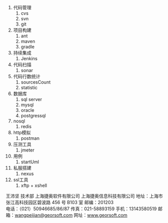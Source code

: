 1. 代码管理
   1. cvs
   2. svn
   3. git
2. 项目构建
   1. ant
   2. maven
   3. gradle
3. 持续集成
   1. Jenkins
4. 代码扫描
   1. sonar
5. 代码行数统计
   1. sourcesCount
   2. statistic
6. 数据库
   1. sql server
   2. mysql
   3. oracle
   4. postgressql
7. nosql
   1. redis
8. http模拟
   1. postman
9. 压测工具
   1. jmeter
10. 用例
    1. startUml
11. 私服搭建
    1. nexus
12. ssl工具
    1. xftp + xshell

王沛坚
技术部
上海捷奥软件有限公司
上海捷奥信息科技有限公司
地址：上海市张江高科技园区碧波路 456 号 B103 室
邮编：201203                                  
电话：（021）50946685/86/87
传真：021-58893159
手机：13143580519
邮箱：wangpeijian@georsoft.com
网址：www.georsoft.com
